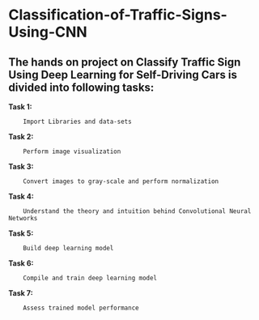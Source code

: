 # Classification-of-Traffic-Signs-Using-CNN

## The hands on project on Classify Traffic Sign Using Deep Learning for Self-Driving Cars is divided into following tasks:

**Task 1:**

        Import Libraries and data-sets
**Task 2:**

        Perform image visualization
**Task 3:**

        Convert images to gray-scale and perform normalization
**Task 4:** 

        Understand the theory and intuition behind Convolutional Neural Networks
**Task 5:** 

        Build deep learning model
**Task 6:** 

        Compile and train deep learning model
**Task 7:** 

        Assess trained model performance

